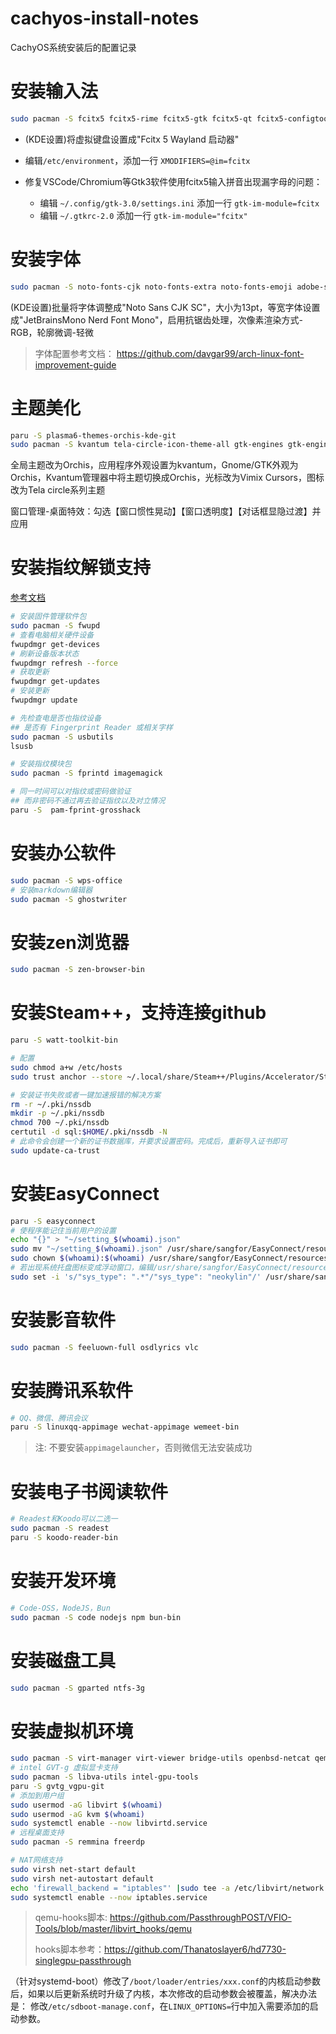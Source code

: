 # cachyos-install-notes
CachyOS系统安装后的配置记录

# 安装输入法

```bash
sudo pacman -S fcitx5 fcitx5-rime fcitx5-gtk fcitx5-qt fcitx5-configtool rime-double-pinyin
```

- (KDE设置)将虚拟键盘设置成"Fcitx 5 Wayland 启动器"

- 编辑`/etc/environment`，添加一行 `XMODIFIERS=@im=fcitx`

- 修复VSCode/Chromium等Gtk3软件使用fcitx5输入拼音出现漏字母的问题：
	- 编辑 `~/.config/gtk-3.0/settings.ini` 添加一行 `gtk-im-module=fcitx`
	- 编辑 `~/.gtkrc-2.0` 添加一行 `gtk-im-module="fcitx"`

# 安装字体

```bash
sudo pacman -S noto-fonts-cjk noto-fonts-extra noto-fonts-emoji adobe-source-han-sans-cn-fonts adobe-source-han-serif-cn-fonts wqy-microhei wqy-microhei-lite wqy-bitmapfont wqy-zenhei ttf-arphic-ukai ttf-arphic-uming ttf-jetbrains-mono-nerd ttf-roboto ttf-fira-code adobe-source-code-pro-fonts
```

(KDE设置)批量将字体调整成"Noto Sans CJK SC"，大小为13pt，等宽字体设置成"JetBrainsMono Nerd Font Mono"，启用抗锯齿处理，次像素渲染方式-RGB，轮廓微调-轻微

> 字体配置参考文档： https://github.com/davgar99/arch-linux-font-improvement-guide

# 主题美化

```bash
paru -S plasma6-themes-orchis-kde-git
sudo pacman -S kvantum tela-circle-icon-theme-all gtk-engines gtk-engine-murrine orchis-theme vimx-cursors
```
全局主题改为Orchis，应用程序外观设置为kvantum，Gnome/GTK外观为Orchis，Kvantum管理器中将主题切换成Orchis，光标改为Vimix Cursors，图标改为Tela circle系列主题

窗口管理-桌面特效：勾选【窗口惯性晃动】【窗口透明度】【对话框显隐过渡】并应用

# 安装指纹解锁支持

[参考文档](https://blog.ucatch.me/post/archlinux-use-fingerprint)

```bash
# 安装固件管理软件包
sudo pacman -S fwupd
# 查看电脑相关硬件设备
fwupdmgr get-devices
# 刷新设备版本状态
fwupdmgr refresh --force
# 获取更新
fwupdmgr get-updates
# 安装更新
fwupdmgr update
```

```bash
# 先检查电是否也指纹设备
## 是否有 Fingerprint Reader 或相关字样
sudo pacman -S usbutils
lsusb

# 安装指纹模块包
sudo pacman -S fprintd imagemagick

# 同一时间可以对指纹或密码做验证
## 而非密码不通过再去验证指纹以及对立情况
paru -S  pam-fprint-grosshack
```

# 安装办公软件

```bash
sudo pacman -S wps-office
# 安装markdown编辑器
sudo pacman -S ghostwriter
```

# 安装zen浏览器

```bash
sudo pacman -S zen-browser-bin
```

# 安装Steam++，支持连接github

```bash
paru -S watt-toolkit-bin

# 配置
sudo chmod a+w /etc/hosts
sudo trust anchor --store ~/.local/share/Steam++/Plugins/Accelerator/SteamTools.Certificate.cer

# 安装证书失败或者一键加速报错的解决方案
rm -r ~/.pki/nssdb
mkdir -p ~/.pki/nssdb
chmod 700 ~/.pki/nssdb
certutil -d sql:$HOME/.pki/nssdb -N
# 此命令会创建一个新的证书数据库，并要求设置密码。完成后，重新导入证书即可
sudo update-ca-trust
```

# 安装EasyConnect

```bash
paru -S easyconnect
# 使程序能记住当前用户的设置
echo "{}" > "~/setting_$(whoami).json"
sudo mv "~/setting_$(whoami).json" /usr/share/sangfor/EasyConnect/resources/conf/
sudo chown $(whoami):$(whoami) /usr/share/sangfor/EasyConnect/resources/conf/setting_$(whoami).json
# 若出现系统托盘图标变成浮动窗口，编辑/usr/share/sangfor/EasyConnect/resources/conf/easy_connect.json，将sys_type的值改为neokylin
sudo set -i 's/"sys_type": ".*"/"sys_type": "neokylin"/' /usr/share/sangfor/EasyConnect/resources/conf/easy_connect.json
```

# 安装影音软件

```bash
sudo pacman -S feeluown-full osdlyrics vlc 
```

# 安装腾讯系软件

```bash
# QQ、微信、腾讯会议
paru -S linuxqq-appimage wechat-appimage wemeet-bin
```

> 注: 不要安装`appimagelauncher`，否则微信无法安装成功

# 安装电子书阅读软件

```bash
# Readest和Koodo可以二选一
sudo pacman -S readest
paru -S koodo-reader-bin
```

# 安装开发环境

```bash
# Code-OSS，NodeJS，Bun
sudo pacman -S code nodejs npm bun-bin 
```

# 安装磁盘工具

```bash
sudo pacman -S gparted ntfs-3g
```

# 安装虚拟机环境

```bash
sudo pacman -S virt-manager virt-viewer bridge-utils openbsd-netcat qemu-desktop
# intel GVT-g 虚拟显卡支持
sudo pacman -S libva-utils intel-gpu-tools
paru -S gvtg_vgpu-git
# 添加到用户组
sudo usermod -aG libvirt $(whoami)
sudo usermod -aG kvm $(whoami)
sudo systemctl enable --now libvirtd.service
# 远程桌面支持
sudo pacman -S remmina freerdp
```

```bash
# NAT网络支持
sudo virsh net-start default
sudo virsh net-autostart default
echo 'firewall_backend = "iptables"' |sudo tee -a /etc/libvirt/network.conf
sudo systemctl enable --now iptables.service
```

> qemu-hooks脚本: https://github.com/PassthroughPOST/VFIO-Tools/blob/master/libvirt_hooks/qemu
> 
> hooks脚本参考：https://github.com/Thanatoslayer6/hd7730-singlegpu-passthrough

（针对systemd-boot）修改了`/boot/loader/entries/xxx.conf`的内核启动参数后，如果以后更新系统时升级了内核，本次修改的启动参数会被覆盖，解决办法是：
修改`/etc/sdboot-manage.conf`，在`LINUX_OPTIONS=`行中加入需要添加的启动参数。
